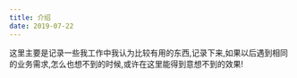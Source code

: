 ```yaml
---
title: 介绍
date: 2019-07-22
---
```

这里主要是记录一些我工作中我认为比较有用的东西,记录下来,如果以后遇到相同的业务需求,怎么也想不到的时候,或许在这里能得到意想不到的效果!
